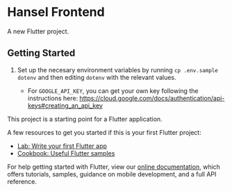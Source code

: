 # Hansel Frontend

A new Flutter project.

## Getting Started

1. Set up the necesary environment variables by running `cp .env.sample dotenv` and then editing `dotenv`
   with the relevant values.

   - For `GOOGLE_API_KEY`, you can get your own key following the instructions here: https://cloud.google.com/docs/authentication/api-keys#creating_an_api_key

This project is a starting point for a Flutter application.

A few resources to get you started if this is your first Flutter project:

- [Lab: Write your first Flutter app](https://flutter.dev/docs/get-started/codelab)
- [Cookbook: Useful Flutter samples](https://flutter.dev/docs/cookbook)

For help getting started with Flutter, view our
[online documentation](https://flutter.dev/docs), which offers tutorials,
samples, guidance on mobile development, and a full API reference.
